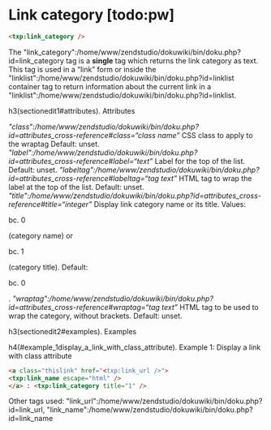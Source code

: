 # Link category [todo:pw]

```html
<txp:link_category />
```


The "link_category":/home/www/zendstudio/dokuwiki/bin/doku.php?id=link_category tag is a __single__ tag which returns the link category as text. This tag is used in a “link” form or inside the "linklist":/home/www/zendstudio/dokuwiki/bin/doku.php?id=linklist container tag to return information about the current link in a "linklist":/home/www/zendstudio/dokuwiki/bin/doku.php?id=linklist.

h3(sectionedit1#attributes). Attributes

*"class":/home/www/zendstudio/dokuwiki/bin/doku.php?id=attributes_cross-reference#class=“class name”*
 CSS class to apply to the wraptag Default: unset. *"label":/home/www/zendstudio/dokuwiki/bin/doku.php?id=attributes_cross-reference#label=“text”*
 Label for the top of the list. Default: unset. *"labeltag":/home/www/zendstudio/dokuwiki/bin/doku.php?id=attributes_cross-reference#labeltag=“tag text”*
 HTML tag to wrap the label at the top of the list. Default: unset. *"title":/home/www/zendstudio/dokuwiki/bin/doku.php?id=attributes_cross-reference#title=“integer”*
 Display link category name or its title. Values:

bc. 0


(category name) or

bc. 1


(category title). Default:

bc. 0


. *"wraptag":/home/www/zendstudio/dokuwiki/bin/doku.php?id=attributes_cross-reference#wraptag=“tag text”*
 HTML tag to be used to wrap the category, without brackets. Default: unset.

h3(sectionedit2#examples). Examples

h4(#example_1display_a_link_with_class_attribute). Example 1: Display a link with class attribute

```html
<a class="thislink" href="<txp:link_url />">
<txp:link_name escape="html" />
</a> : <txp:link_category title="1" />
```


Other tags used: "link_url":/home/www/zendstudio/dokuwiki/bin/doku.php?id=link_url, "link_name":/home/www/zendstudio/dokuwiki/bin/doku.php?id=link_name

